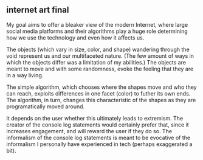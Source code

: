 ## internet art final

My goal aims to offer a bleaker view of the modern Internet, where large social media platforms and their algorithms play a huge role determining how we use the technology and even how it affects us. 

The objects (which vary in size, color, and shape) wandering through the void represent us and our multifaceted nature. (The few amount of ways in which the objects  differ was a limitation of my abilities.) The objects are meant to move and with some randomness, evoke the feeling that they are in a way living.

The simple algorithm, which chooses where the shapes move and who they can reach, exploits differences in one facet (color) to futher its own ends. The algorithm, in turn, changes this characteristic of the shapes as they are programatically moved around.

It depends on the user whether this ultimately leads to extremism. The creator of the console log statements would certainly prefer that, since it increases engagement, and will reward the user if they do so. The informalism of the console log statements is meant to be evocative of the informalism I personally have experienced in tech (perhaps exaggerated a bit).
